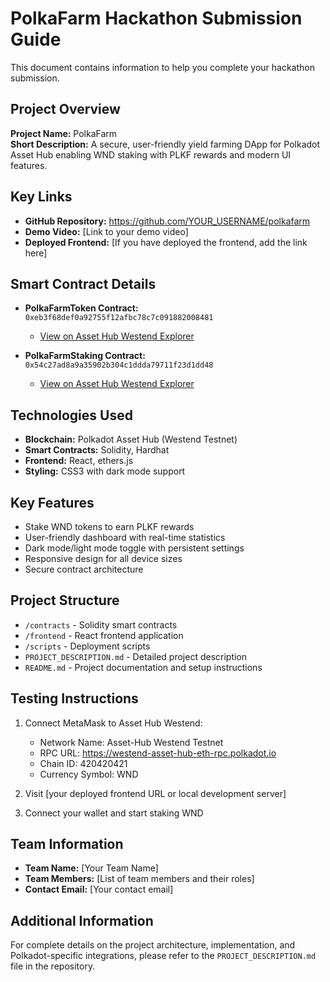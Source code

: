 # PolkaFarm Hackathon Submission Guide

This document contains information to help you complete your hackathon submission.

## Project Overview

**Project Name:** PolkaFarm  
**Short Description:** A secure, user-friendly yield farming DApp for Polkadot Asset Hub enabling WND staking with PLKF rewards and modern UI features.

## Key Links

- **GitHub Repository:** https://github.com/YOUR_USERNAME/polkafarm
- **Demo Video:** [Link to your demo video]
- **Deployed Frontend:** [If you have deployed the frontend, add the link here]

## Smart Contract Details

- **PolkaFarmToken Contract:** `0xeb3f68def0a92755f12afbc78c7c091882008481`
  - [View on Asset Hub Westend Explorer](https://assethub-westend.subscan.io/account/0xeb3f68def0a92755f12afbc78c7c091882008481)

- **PolkaFarmStaking Contract:** `0x54c27ad8a9a35902b304c1ddda79711f23d1dd48`
  - [View on Asset Hub Westend Explorer](https://assethub-westend.subscan.io/account/0x54c27ad8a9a35902b304c1ddda79711f23d1dd48)

## Technologies Used

- **Blockchain:** Polkadot Asset Hub (Westend Testnet)
- **Smart Contracts:** Solidity, Hardhat
- **Frontend:** React, ethers.js
- **Styling:** CSS3 with dark mode support

## Key Features

- Stake WND tokens to earn PLKF rewards
- User-friendly dashboard with real-time statistics
- Dark mode/light mode toggle with persistent settings
- Responsive design for all device sizes
- Secure contract architecture

## Project Structure

- `/contracts` - Solidity smart contracts
- `/frontend` - React frontend application
- `/scripts` - Deployment scripts
- `PROJECT_DESCRIPTION.md` - Detailed project description
- `README.md` - Project documentation and setup instructions

## Testing Instructions

1. Connect MetaMask to Asset Hub Westend:
   - Network Name: Asset-Hub Westend Testnet
   - RPC URL: https://westend-asset-hub-eth-rpc.polkadot.io
   - Chain ID: 420420421
   - Currency Symbol: WND

2. Visit [your deployed frontend URL or local development server]

3. Connect your wallet and start staking WND

## Team Information

- **Team Name:** [Your Team Name]
- **Team Members:** [List of team members and their roles]
- **Contact Email:** [Your contact email]

## Additional Information

For complete details on the project architecture, implementation, and Polkadot-specific integrations, please refer to the `PROJECT_DESCRIPTION.md` file in the repository.